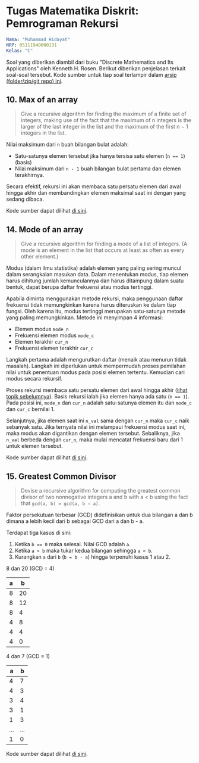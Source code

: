 # Tugas Matematika Diskrit: Pemrograman Rekursi

```yaml
Nama: "Muhammad Hidayat"
NRP: 05111940000131
Kelas: "C"
```

Soal yang diberikan diambil dari buku "Discrete Mathematics and Its Applications"
oleh Kenneth H. Rosen. Berikut diberikan penjelasan terkait soal-soal tersebut.
Kode sumber untuk tiap soal terlampir dalam [arsip (folder/zip/git repo) ini](https://github.com/return215/dmat-task-recursion).

## 10. Max of an array

> Give a recursive algorithm for finding the maximum of a
> finite set of integers, making use of the fact that the maximum
> of n integers is the larger of the last integer in the
> list and the maximum of the first n − 1 integers in the list.

Nilai maksimum dari `n` buah bilangan bulat adalah:

- Satu-satunya elemen tersebut jika hanya tersisa satu elemen (`n == 1`) (basis)
- Nilai maksimum dari `n - 1` buah bilangan bulat pertama dan elemen terakhirnya.

Secara efektif, rekursi ini akan membaca satu persatu elemen dari awal hingga
akhir dan membandingkan elemen maksimal saat ini dengan yang sedang dibaca.

Kode sumber dapat dilihat [di sini](10-max-arrays.c).

## 14. Mode of an array

> Give a recursive algorithm for finding a mode of a list of
> integers. (A mode is an element in the list that occurs at
> least as often as every other element.)

Modus (dalam ilmu statistika) adalah elemen yang paling sering muncul dalam
serangkaian masukan data. Dalam menentukan modus, tiap elemen harus dihitung
jumlah kemunculannya dan harus ditampung dalam suatu bentuk, dapat berupa
daftar frekuensi atau modus tertinggi.

Apabila diminta menggunakan metode rekursi, maka penggunaan daftar frekuensi
tidak memungkinkan karena harus diteruskan ke dalam tiap fungsi. Oleh karena itu,
modus tertinggi merupakan satu-satunya metode yang paling memungkinkan. Metode
ini menyimpan 4 informasi:

- Elemen modus `mode_n`
- Frekuensi elemen modus `mode_c`
- Elemen terakhir `cur_n`
- Frekuensi elemen terakhir `cur_c`

Langkah pertama adalah mengurutkan daftar (menaik atau menurun tidak masalah).
Langkah ini diperlukan untuk mempermudah proses pemilahan nilai untuk penentuan
modus pada posisi elemen tertentu. Kemudian cari modus secara rekursif.

Proses rekursi membaca satu persatu elemen dari awal hingga akhir
([lihat topik sebelumnya](#10-max-of-an-array)). Basis rekursi ialah jika elemen
hanya ada satu (`n == 1`). Pada posisi ini, `mode_n` dan `cur_n` adalah
satu-satunya elemen itu dan `mode_c` dan `cur_c` bernilai 1.

Selanjutnya, jika elemen saat ini `n_val` sama dengan `cur_n` maka `cur_c` naik
sebanyak satu. Jika ternyata nilai ini melampaui frekuensi modus saat ini, maka
modus akan digantikan dengan elemen tersebut. Sebaliknya, jika `n_val` berbeda
dengan `cur_n`, maka mulai mencatat frekuensi baru dari 1 untuk elemen tersebut.

Kode sumber dapat dilihat [di sini](14-mode.cpp).

## 15. Greatest Common Divisor

> Devise a recursive algorithm for computing the greatest
> common divisor of two nonnegative integers a and b with
> a &lt; b using the fact that `gcd(a, b) = gcd(a, b − a)`.

Faktor persekutuan terbesar (GCD) didefinisikan untuk dua bilangan a dan b
dimana a lebih kecil dari b sebagai GCD dari a dan b - a.

Terdapat tiga kasus di sini:

1. Ketika `b == 0` maka selesai. Nilai GCD adalah `a`.
2. Ketika `a > b` maka tukar kedua bilangan sehingga `a < b`.
3. Kurangkan `a` dari `b` (`b = b - a`) hingga terpenuhi kasus 1 atau 2.

8 dan 20 (GCD = 4)

| a   | b   |
| --- | --- |
| 8   | 20  |
| 8   | 12  |
| 8   | 4   |
| 4   | 8   |
| 4   | 4   |
| 4   | 0   |

4 dan 7 (GCD = 1)

| a   | b   |
| --- | --- |
| 4   | 7   |
| 4   | 3   |
| 3   | 4   |
| 3   | 1   |
| 1   | 3   |
| ... | ... |
| 1   | 0   |

Kode sumber dapat dilihat [di sini](15-gcd.c).
